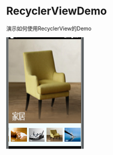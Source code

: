 # RecyclerViewDemo
演示如何使用RecyclerView的Demo

![icon](https://github.com/wangjia55/RecyclerViewDemo/blob/master/screenshot1.png)
